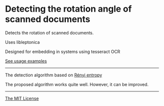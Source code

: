 # Detecting the rotation angle of scanned documents


Detects the rotation of scanned documents.

Uses libleptonica

Designed for embedding in systems using tesseract OCR

[See usage examples](examples)

---

The detection algorithm based on [Rényi entropy](https://en.wikipedia.org/wiki/R%C3%A9nyi_entropy)


The proposed algorithm works quite well. However, it can be improved.

---
[The MIT License](LICENSE)
